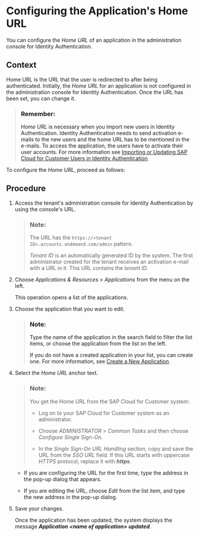 <!-- loioe3ff30e5682d475bb38910f275876ab2 -->

# Configuring the Application's Home URL

You can configure the *Home URL* of an application in the administration console for Identity Authentication.



<a name="loioe3ff30e5682d475bb38910f275876ab2__context_rfp_q1x_k2b"/>

## Context

Home URL is the URL that the user is redirected to after being authenticated. Initially, the *Home URL* for an application is not configured in the administration console for Identity Authentication. Once the URL has been set, you can change it.

> ### Remember:  
> *Home URL* is necessary when you import new users in Identity Authentication. Identity Authentication needs to send activation e-mails to the new users and the home URL has to be mentioned in the e-mails. To access the application, the users have to activate their user accounts. For more information see [Importing or Updating SAP Cloud for Customer Users in Identity Authentication](importing-or-updating-sap-cloud-for-customer-users-in-identity-authentication-7c4ce35.md).

To configure the *Home URL*, proceed as follows:



<a name="loioe3ff30e5682d475bb38910f275876ab2__steps_ehc_fn2_sy"/>

## Procedure

1.  Access the tenant's administration console for Identity Authentication by using the console's URL.

    > ### Note:  
    > The URL has the `https://<tenant ID>.accounts.ondemand.com/admin` pattern.
    > 
    > *Tenant ID* is an automatically generated ID by the system. The first administrator created for the tenant receives an activation e-mail with a URL in it. This URL contains the *tenant ID*.

2.  Choose *Applications & Resources* \> *Applications* from the menu on the left.

    This operation opens a list of the applications.

3.  Choose the application that you want to edit.

    > ### Note:  
    > Type the name of the application in the search field to filter the list items, or choose the application from the list on the left.
    > 
    > If you do not have a created application in your list, you can create one. For more information, see [Create a New Application](https://help.sap.com/viewer/6d6d63354d1242d185ab4830fc04feb1/Cloud/en-US/0d4b255051c74955a959146beee4bd8c.html).

4.  Select the *Home URL* anchor text.

    > ### Note:  
    > You get the Home URL from the SAP Cloud for Customer system:
    > 
    > -   Log on to your SAP Cloud for Customer system as an administrator.
    > 
    > -   Choose *ADMINISTRATOR* \> *Common Tasks* and then choose *Configure Single Sign-On*.
    > 
    > -   In the *Single Sign-On URL Handling* section, copy and save the URL from the *SSO URL* field. If this URL starts with uppercase *HTTPS* protocol, replace it with ***https***.

    -   If you are configuring the URL for the first time, type the address in the pop-up dialog that appears.

    -   If you are editing the URL, choose *Edit* from the list item, and type the new address in the pop-up dialog.

5.  Save your changes.

    Once the application has been updated, the system displays the message ***Application <name of application\> updated***.


